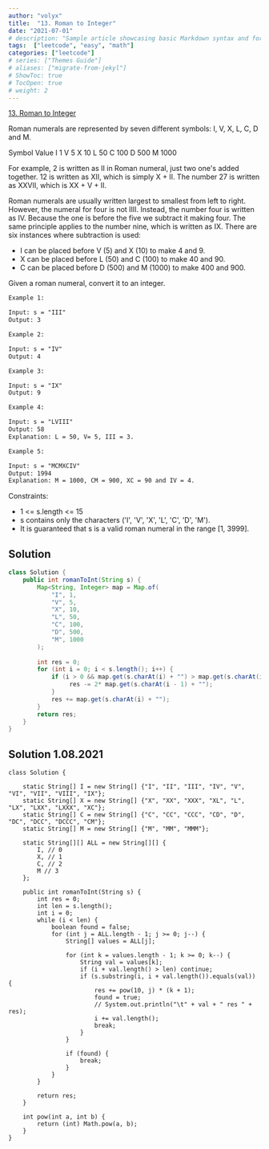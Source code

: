 ```yaml
---
author: "volyx"
title:  "13. Roman to Integer"
date: "2021-07-01"
# description: "Sample article showcasing basic Markdown syntax and formatting for HTML elements."
tags:  ["leetcode", "easy", "math"]
categories: ["leetcode"]
# series: ["Themes Guide"]
# aliases: ["migrate-from-jekyl"]
# ShowToc: true
# TocOpen: true
# weight: 2
---
```


[13. Roman to Integer](https://leetcode.com/problems/roman-to-integer/)

Roman numerals are represented by seven different symbols: I, V, X, L, C, D and M.

Symbol       Value
I             1
V             5
X             10
L             50
C             100
D             500
M             1000

For example, 2 is written as II in Roman numeral, just two one's added together. 12 is written as XII, which is simply X + II. The number 27 is written as XXVII, which is XX + V + II.

Roman numerals are usually written largest to smallest from left to right. However, the numeral for four is not IIII. Instead, the number four is written as IV. Because the one is before the five we subtract it making four. The same principle applies to the number nine, which is written as IX. There are six instances where subtraction is used:

- I can be placed before V (5) and X (10) to make 4 and 9.
- X can be placed before L (50) and C (100) to make 40 and 90.
- C can be placed before D (500) and M (1000) to make 400 and 900.

Given a roman numeral, convert it to an integer.

```txt
Example 1:

Input: s = "III"
Output: 3

Example 2:

Input: s = "IV"
Output: 4

Example 3:

Input: s = "IX"
Output: 9

Example 4:

Input: s = "LVIII"
Output: 58
Explanation: L = 50, V= 5, III = 3.

Example 5:

Input: s = "MCMXCIV"
Output: 1994
Explanation: M = 1000, CM = 900, XC = 90 and IV = 4.
```

Constraints:

- 1 <= s.length <= 15
- s contains only the characters ('I', 'V', 'X', 'L', 'C', 'D', 'M').
- It is guaranteed that s is a valid roman numeral in the range [1, 3999].

## Solution

```java
class Solution {
    public int romanToInt(String s) {
        Map<String, Integer> map = Map.of(
            "I", 1,
            "V", 5,
            "X", 10,
            "L", 50,
            "C", 100,
            "D", 500,
            "M", 1000
        );
        
        int res = 0;
        for (int i = 0; i < s.length(); i++) {
            if (i > 0 && map.get(s.charAt(i) + "") > map.get(s.charAt(i - 1) + "")) {
                 res -= 2* map.get(s.charAt(i - 1) + "");
            }
            res += map.get(s.charAt(i) + "");        
        }
        return res;
    }
}
```

## Solution 1.08.2021

```
class Solution {
    
    static String[] I = new String[] {"I", "II", "III", "IV", "V", "VI", "VII", "VIII", "IX"};
    static String[] X = new String[] {"X", "XX", "XXX", "XL", "L", "LX", "LXX", "LXXX", "XC"};
    static String[] C = new String[] {"C", "CC", "CCC", "CD", "D", "DC", "DCC", "DCCC", "CM"};
    static String[] M = new String[] {"M", "MM", "MMM"};
    
    static String[][] ALL = new String[][] {
        I, // 0
        X, // 1
        C, // 2
        M // 3
    };
    
    public int romanToInt(String s) {
        int res = 0;
        int len = s.length();
        int i = 0;
        while (i < len) {
            boolean found = false;
            for (int j = ALL.length - 1; j >= 0; j--) {
                String[] values = ALL[j];
                
                for (int k = values.length - 1; k >= 0; k--) {
                    String val = values[k];
                    if (i + val.length() > len) continue;
                    if (s.substring(i, i + val.length()).equals(val)) {
                        res += pow(10, j) * (k + 1); 
                        found = true;
                        // System.out.println("\t" + val + " res " + res);
                        i += val.length();
                        break;
                    }
                }
                
                if (found) {
                    break;
                }
            }
        }
        
        return res;
    }
    
    int pow(int a, int b) {
        return (int) Math.pow(a, b);
    }
}
```
